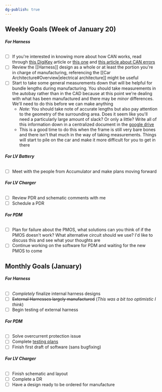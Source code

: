 ```yaml
---
dg-publish: true
---
```

## Weekly Goals (Week of January 20)

###### **For Harness**
- [ ] If you're interested in knowing more about how CAN works, read through [this DigiKey](https://www.digikey.com/en/blog/the-basics-of-the-controller-area-network) article or [this one](https://forum.digikey.com/t/overview-of-the-can-bus-protocol/21170) and [this article about CAN errors](https://www.csselectronics.com/pages/can-bus-errors-intro-tutorial) 
- [ ] Review the [[Harness]] design as a whole or at least the portion you're in charge of manufacturing, referencing the [[Car Architecture#Overview|electrical architecture]] might be useful
- [ ] Start to take some general measurements down that will be helpful for bundle lengths during manufacturing. You should take measurements in the autobay rather than in the CAD because at this point we're dealing with what has been manufactured and there may be *minor* differences. We'll need to do this before we can make anything
	- *Note:* You should take note of accurate lengths but also pay attention to the geometry of the surrounding area. Does it seem like you'll need a particularly large amount of slack? Or only a little? Write all of this information down in a centralized document in the [google drive](https://drive.google.com/drive/u/1/folders/1XJQPlfdeBkZnX8IhdU2FMexnPGzltzIY) 
	- This is a good time to do this when the frame is still very bare bones and there isn't that much in the way of taking measurements. Things will start to pile on the car and make it more difficult for you to get in there

###### **For LV Battery**
- [ ] Meet with the people from Accumulator and make plans moving forward

###### **For LV Charger**
- [ ] Review PDR and schematic comments with me
- [ ] Schedule a PDR

###### **For PDM**
- [ ] Plan for failure about the PMOS, what solutions can you think of if the PMOS doesn't work? What alternative circuit should we use? I'd like to discuss this and see what your thoughts are
- [ ] Continue working on the software for PDM and waiting for the new PMOS to come

## Monthly Goals (January)

###### **For Harness**
- [ ] *Completely* finalize internal harness designs
- [ ] ~~External Harnesses largely manufactured~~ (*This was a bit too optimistic I think*)
- [ ] Begin testing of external harness

###### **For PDM**
- [ ] Solve overcurrent protection issue
- [ ] Complete [testing plans](https://docs.google.com/document/d/1Ojkzd-2abVfz04r5hTp6LYRJP8-pr1D0azjeg3GUBKw/edit?usp=sharing) 
- [ ] Finish first draft of software (sans bugfixing)

###### **For LV Charger**
- [ ] Finish schematic and layout
- [ ] Complete a DR
- [ ] Have a design ready to be ordered for manufacture